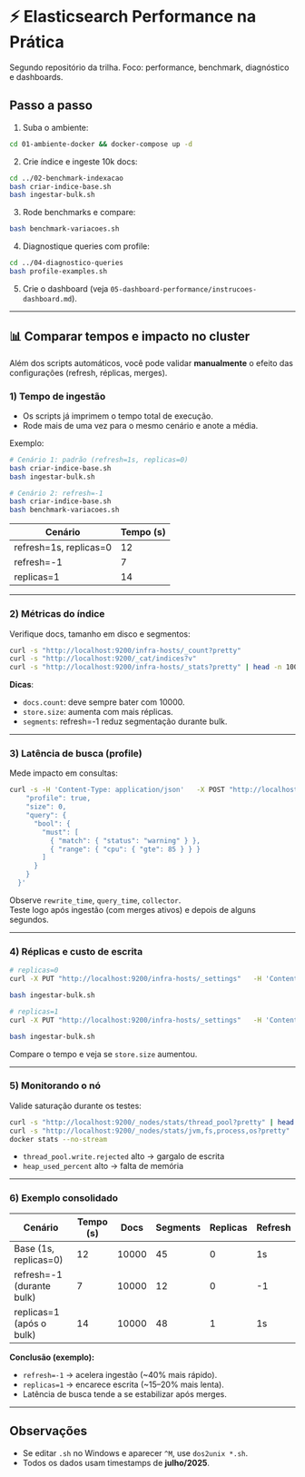 # ⚡ Elasticsearch Performance na Prática

Segundo repositório da trilha. Foco: performance, benchmark, diagnóstico e dashboards.

## Passo a passo
1. Suba o ambiente:
```bash
cd 01-ambiente-docker && docker-compose up -d
```
2. Crie índice e ingeste 10k docs:
```bash
cd ../02-benchmark-indexacao
bash criar-indice-base.sh
bash ingestar-bulk.sh
```
3. Rode benchmarks e compare:
```bash
bash benchmark-variacoes.sh
```
4. Diagnostique queries com profile:
```bash
cd ../04-diagnostico-queries
bash profile-examples.sh
```
5. Crie o dashboard (veja `05-dashboard-performance/instrucoes-dashboard.md`).

---

## 📊 Comparar tempos e impacto no cluster

Além dos scripts automáticos, você pode validar **manualmente** o efeito das configurações (refresh, réplicas, merges).  

### 1) Tempo de ingestão
- Os scripts já imprimem o tempo total de execução.  
- Rode mais de uma vez para o mesmo cenário e anote a média.

Exemplo:
```bash
# Cenário 1: padrão (refresh=1s, replicas=0)
bash criar-indice-base.sh
bash ingestar-bulk.sh

# Cenário 2: refresh=-1
bash criar-indice-base.sh
bash benchmark-variacoes.sh
```

| Cenário               | Tempo (s) |
|------------------------|-----------|
| refresh=1s, replicas=0 | 12        |
| refresh=-1             | 7         |
| replicas=1             | 14        |

---

### 2) Métricas do índice
Verifique docs, tamanho em disco e segmentos:

```bash
curl -s "http://localhost:9200/infra-hosts/_count?pretty"
curl -s "http://localhost:9200/_cat/indices?v"
curl -s "http://localhost:9200/infra-hosts/_stats?pretty" | head -n 100
```

**Dicas**:
- `docs.count`: deve sempre bater com 10000.  
- `store.size`: aumenta com mais réplicas.  
- `segments`: refresh=-1 reduz segmentação durante bulk.  

---

### 3) Latência de busca (profile)
Mede impacto em consultas:

```bash
curl -s -H 'Content-Type: application/json'   -X POST "http://localhost:9200/infra-hosts/_search?pretty" -d '{
    "profile": true,
    "size": 0,
    "query": {
      "bool": {
        "must": [
          { "match": { "status": "warning" } },
          { "range": { "cpu": { "gte": 85 } } }
        ]
      }
    }
  }'
```

Observe `rewrite_time`, `query_time`, `collector`.  
Teste logo após ingestão (com merges ativos) e depois de alguns segundos.

---

### 4) Réplicas e custo de escrita
```bash
# replicas=0
curl -X PUT "http://localhost:9200/infra-hosts/_settings"   -H 'Content-Type: application/json' -d '{"index":{"number_of_replicas":0}}'

bash ingestar-bulk.sh

# replicas=1
curl -X PUT "http://localhost:9200/infra-hosts/_settings"   -H 'Content-Type: application/json' -d '{"index":{"number_of_replicas":1}}'

bash ingestar-bulk.sh
```

Compare o tempo e veja se `store.size` aumentou.

---

### 5) Monitorando o nó
Valide saturação durante os testes:
```bash
curl -s "http://localhost:9200/_nodes/stats/thread_pool?pretty" | head -n 200
curl -s "http://localhost:9200/_nodes/stats/jvm,fs,process,os?pretty" | head -n 200
docker stats --no-stream
```

- `thread_pool.write.rejected` alto → gargalo de escrita  
- `heap_used_percent` alto → falta de memória  

---

### 6) Exemplo consolidado
| Cenário                         | Tempo (s) | Docs | Segments | Replicas | Refresh |
|---------------------------------|-----------|------|----------|----------|---------|
| Base (1s, replicas=0)            | 12        | 10000| 45       | 0        | 1s      |
| refresh=-1 (durante bulk)        | 7         | 10000| 12       | 0        | -1      |
| replicas=1 (após o bulk)         | 14        | 10000| 48       | 1        | 1s      |

**Conclusão (exemplo):**  
- `refresh=-1` → acelera ingestão (~40% mais rápido).  
- `replicas=1` → encarece escrita (~15–20% mais lenta).  
- Latência de busca tende a se estabilizar após merges.  

---

## Observações
- Se editar `.sh` no Windows e aparecer `^M`, use `dos2unix *.sh`.  
- Todos os dados usam timestamps de **julho/2025**.  
